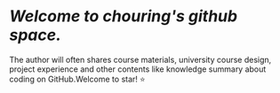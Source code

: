 # *Welcome to chouring's github space.*

The author will often shares course materials, university course design, project experience and other contents like knowledge summary about coding on GitHub.Welcome to star! :star:












